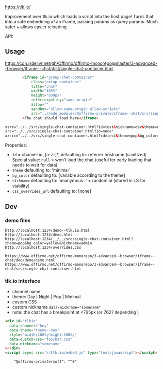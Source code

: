 https://tlk.io/

Improvement over tlk.io which loads a script into the host page!
Turns that into a safe embedding of an iframe, passing params as query params. Much safer + allows easier reloading.

API:

## Usage

https://cdn.jsdelivr.net/gh/Offirmo/offirmo-monorepo@master/3-advanced--browser/iframe--chat/dist/single-chat-container.html


```html
		<iframe id="group-chat-container"
			class="o⋄top-container"
			title="chat"
			width="100%"
			height="800px"
			referrerpolicy="same-origin"
			allow=""
			sandbox="allow-same-origin allow-scripts"
			src="../node_modules/@offirmo-private/iframe--chat/src/single-chat-container.html?id=test&nickname=dev&theme=night"
		>The chat should load here</iframe>

xsrc="../../src/single-chat-container.html?id=test&nickname=dev&theme=night&bg_color=transparent"
src="../../src/single-chat-container.html?id=none"
xxsrc="../../src/single-chat-container.html?id=test&theme=pop&bg_color=yellow&nickname=dev"
```

Properties:
* `id` = channel id, [a-z\-]*, defaulting to: referrer hostname (sanitized). Special value: `null` = won't load the chat (useful for early loading that needs to wait for data)
* `theme` defaulting to: 'minimal'
* `bg_color` defaulting to: [variable according to the theme]
* `nickname` defaulting to: 'anonymousⵧ' + random id (stored in LS for stability)
* `css_overrides_url` defaulting to: [none]

## Dev

### demo files

```
http://localhost:1234/demo--tlk.io.html
http://localhost:1234/demo.html
http://localhost:1234/__/__/src/single-chat-container.html?theme=pop&bg_color=yellow&nickname=admin
http://localhost:1234/overrides.css

https://www.offirmo.net/offirmo-monorepo/3-advanced--browser/iframe--chat/doc/demo/demo.html
https://www.offirmo.net/offirmo-monorepo/3-advanced--browser/iframe--chat/src/single-chat-container.html
```

### tlk.io interface

- channel name
- theme: Day | Night | Pop | Minimal
- custom CSS
- custom nickname `data-nickname="somename"`
- note: the chat has a breakpoint at <765px (or 762? depending )

```html
<div id="tlkio"
  data-channel="hey"
  data-theme="theme--day"
  style="width:100%;height:100%;"
  data-custom-css="foo/bar.css"
  data-nickname="somename"
></div>
<script async src="//tlk.io/embed.js" type="text/javascript"></script>
```



		"@offirmo-private/xoff": "^0"
